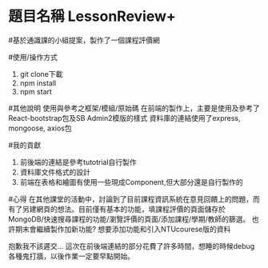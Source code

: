 # 題目名稱 LessonReview+

#基於通識課的小組提案，製作了一個課程評價網

#使用/操作方式
1. git clone下載
2. npm install 
3. npm start 

#其他說明
使用與參考之框架/模組/原始碼
在前端的製作上，主要是使用及參考了React-bootstrap包及SB Admin2模版的樣式
資料庫的連結使用了express, mongoose, axios包

#我的貢獻
1. 前後端的連結是參考tutotrial自行製作
2. 資料庫文件格式的設計
3. 前端在表格和繪圖有使用一些現成Component,但大部分還是自行製作的

#心得
在其他課堂的活動中，討論到了目前課程資訊系統在意見回饋上的問題，而有了另建網頁的想法。目前僅有基本的功能，填課程評價的頁面儲存於MongoDB/快速搜尋課程的功能/瀏覽評價的頁面/添加課程/學期/教師的篩選。 也許期末會繼續製作加新功能? 想要添加功能和引入NTUcourese版的資料

抱歉我不該遲交... 這次在前後端連結的部分花費了許多時間，想睡的時候debug各種鬼打牆，以後作業一定要早點開始。
